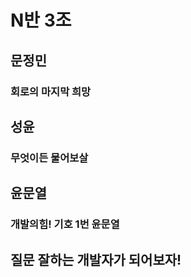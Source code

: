 # N반 3조

## 문정민
### 회로의 마지막 희망

## 성윤
### 무엇이든 물어보살

## 윤문열
### 개발의힘! 기호 1번 윤문열

## 질문 잘하는 개발자가 되어보자!
